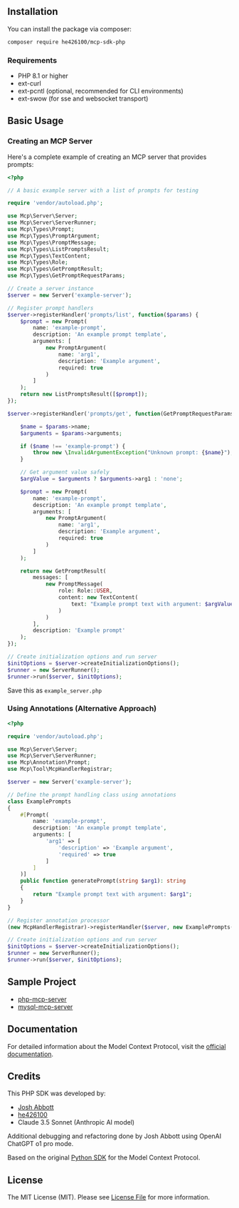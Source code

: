 ## Installation

You can install the package via composer:

```bash
composer require he426100/mcp-sdk-php
```

### Requirements
* PHP 8.1 or higher
* ext-curl
* ext-pcntl (optional, recommended for CLI environments)
* ext-swow (for sse and websocket transport)

## Basic Usage

### Creating an MCP Server

Here's a complete example of creating an MCP server that provides prompts:

```php
<?php

// A basic example server with a list of prompts for testing

require 'vendor/autoload.php';

use Mcp\Server\Server;
use Mcp\Server\ServerRunner;
use Mcp\Types\Prompt;
use Mcp\Types\PromptArgument;
use Mcp\Types\PromptMessage;
use Mcp\Types\ListPromptsResult;
use Mcp\Types\TextContent;
use Mcp\Types\Role;
use Mcp\Types\GetPromptResult;
use Mcp\Types\GetPromptRequestParams;

// Create a server instance
$server = new Server('example-server');

// Register prompt handlers
$server->registerHandler('prompts/list', function($params) {
    $prompt = new Prompt(
        name: 'example-prompt',
        description: 'An example prompt template',
        arguments: [
            new PromptArgument(
                name: 'arg1',
                description: 'Example argument',
                required: true
            )
        ]
    );
    return new ListPromptsResult([$prompt]);
});

$server->registerHandler('prompts/get', function(GetPromptRequestParams $params) {

    $name = $params->name;
    $arguments = $params->arguments;

    if ($name !== 'example-prompt') {
        throw new \InvalidArgumentException("Unknown prompt: {$name}");
    }

    // Get argument value safely
    $argValue = $arguments ? $arguments->arg1 : 'none';

    $prompt = new Prompt(
        name: 'example-prompt',
        description: 'An example prompt template',
        arguments: [
            new PromptArgument(
                name: 'arg1',
                description: 'Example argument',
                required: true
            )
        ]
    );

    return new GetPromptResult(
        messages: [
            new PromptMessage(
                role: Role::USER,
                content: new TextContent(
                    text: "Example prompt text with argument: $argValue"
                )
            )
        ],
        description: 'Example prompt'
    );
});

// Create initialization options and run server
$initOptions = $server->createInitializationOptions();
$runner = new ServerRunner();
$runner->run($server, $initOptions);
```

Save this as `example_server.php`

### Using Annotations (Alternative Approach)


```php
<?php

require 'vendor/autoload.php';

use Mcp\Server\Server;
use Mcp\Server\ServerRunner;
use Mcp\Annotation\Prompt;
use Mcp\Tool\McpHandlerRegistrar;

$server = new Server('example-server');

// Define the prompt handling class using annotations
class ExamplePrompts 
{
    #[Prompt(
        name: 'example-prompt',
        description: 'An example prompt template',
        arguments: [
            'arg1' => [
                'description' => 'Example argument',
                'required' => true
            ]
        ]
    )]
    public function generatePrompt(string $arg1): string
    {
        return "Example prompt text with argument: $arg1";
    }
}

// Register annotation processor
(new McpHandlerRegistrar)->registerHandler($server, new ExamplePrompts());

// Create initialization options and run server
$initOptions = $server->createInitializationOptions();
$runner = new ServerRunner();
$runner->run($server, $initOptions);
```

## Sample Project

- [php-mcp-server](https://github.com/he426100/php-mcp-server)
- [mysql-mcp-server](https://github.com/he426100/mysql-mcp-server)  


## Documentation

For detailed information about the Model Context Protocol, visit the [official documentation](https://modelcontextprotocol.io).

## Credits

This PHP SDK was developed by:
- [Josh Abbott](https://joshabbott.com)
- [he426100](https://github.com/he426100)
- Claude 3.5 Sonnet (Anthropic AI model)

Additional debugging and refactoring done by Josh Abbott using OpenAI ChatGPT o1 pro mode.

Based on the original [Python SDK](https://github.com/modelcontextprotocol/python-sdk) for the Model Context Protocol.

## License

The MIT License (MIT). Please see [License File](LICENSE) for more information.
